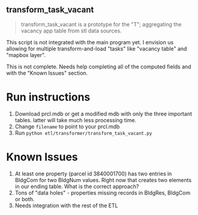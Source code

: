transform_task_vacant
---
> transform_task_vacant is a prototype for the "T"; aggregating the vacancy app table from stl data sources.

This script is not integrated with the main program yet. I envision us allowing for multiple transform-and-load "tasks" like "vacancy table" and "mapbox layer".

This is not complete. Needs help completing all of the computed fields and with the "Known Issues" section.

# Run instructions
1. Download prcl.mdb or get a modified mdb with only the three important tables. latter will take much less processing time.
2. Change `filename` to point to your prcl.mdb
3. Run `python etl/transformer/transform_task_vacant.py`

# Known Issues
1. At least one property (parcel id 3840001700) has two entries in BldgCom for two BldgNum values. Right now that creates two elements in our ending table. What is the correct approach?
2. Tons of "data holes" - properties missing records in BldgRes, BldgCom or both.
3. Needs integration with the rest of the ETL
